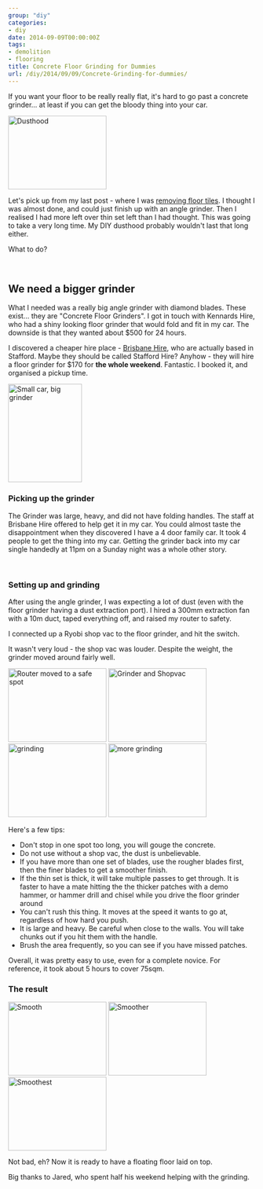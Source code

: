 ```yaml
---
group: "diy"
categories:
- diy
date: 2014-09-09T00:00:00Z
tags:
- demolition
- flooring
title: Concrete Floor Grinding for Dummies
url: /diy/2014/09/09/Concrete-Grinding-for-dummies/
---
```




If you want your floor to be really really flat, it's hard to go past a concrete grinder... at least if you can get the bloody thing into your car.

<!--more-->

<a class="fancybox" rel="group" href="/images/floorgrinder01.jpg" title="Dusthood. Ghetto MacGuyver would be proud. "><img src="/images/sm_floorgrinder01.jpg" style="width:200px;height:150px;" class="pure-img img-thumbnail inline textwrap-left" alt="Dusthood" /></a>

Let's pick up from my last post - where I was <a href="/diy/2014/08/27/removing-tiles">removing floor tiles</a>. I thought I was almost done, and could just finish up with an angle grinder. Then I realised I had more left over thin set left than I had thought. This was going to take a very long time. My DIY dusthood probably wouldn't last that long either.

What to do?

<br class="clear" />

## We need a bigger grinder

What I needed was a really big angle grinder with diamond blades. These exist... they are "Concrete Floor Grinders". I got in touch with Kennards Hire, who had a shiny looking floor grinder that would fold and fit in my car. The downside is that they wanted about $500 for 24 hours.

I discovered a cheaper hire place - [Brisbane Hire](http://www.brisbanehire.com.au/), who are actually based in Stafford. Maybe they should be called Stafford Hire? Anyhow - they will hire a floor grinder for $170 for **the whole weekend**. Fantastic. I booked it, and organised a pickup time.

<a class="fancybox" rel="group" href="/images/floorgrinder02.jpg" title="Why didn't I buy an SUV?"><img src="/images/sm_floorgrinder02.jpg" style="width:150px;height:200px;" class="pure-img img-thumbnail inline textwrap-left" alt="Small car, big grinder" /></a>

### Picking up the grinder

The Grinder was large, heavy, and did not have folding handles. The staff at Brisbane Hire offered to help get it in my car. You could almost taste the disappointment when they discovered I have a 4 door family car. It took 4 people to get the thing into my car. Getting the grinder back into my car single handedly at 11pm on a Sunday night was a whole other story.

<br class="clear" />

### Setting up and grinding

After using the angle grinder, I was expecting a lot of dust (even with the floor grinder having a dust extraction port). I hired a 300mm extraction fan with a 10m duct, taped everything off, and raised my router to safety.

I connected up a Ryobi shop vac to the floor grinder, and hit the switch.

It wasn't very loud - the shop vac was louder. Despite the weight, the grinder moved around fairly well.

<a class="fancybox" rel="group" href="/images/floorgrinder03.jpg" title="Router moved to a safe spot"><img src="/images/sm_floorgrinder03.jpg" style="width:200px;height:150px;" class="pure-img img-thumbnail inline" alt="Router moved to a safe spot" /></a>
<a class="fancybox" rel="group" href="/images/floorgrinder04.jpg" title="Grinder and Shopvac"><img src="/images/sm_floorgrinder04.jpg" style="width:200px;height:150px;" class="pure-img img-thumbnail inline" alt="Grinder and Shopvac" /></a>
<a class="fancybox" rel="group" href="/images/floorgrinder05.jpg" title="grind grind grind"><img src="/images/sm_floorgrinder05.jpg" style="width:200px;height:150px;" class="pure-img img-thumbnail inline" alt="grinding" /></a>
<a class="fancybox" rel="group" href="/images/floorgrinder06.jpg" title="I've run out of captions"><img src="/images/sm_floorgrinder06.jpg" style="width:200px;height:150px;" class="pure-img img-thumbnail inline" alt="more grinding" /></a>

Here's a few tips:

- Don't stop in one spot too long, you will gouge the concrete.
- Do not use without a shop vac, the dust is unbelievable.
- If you have more than one set of blades, use the rougher blades first, then the finer blades to get a smoother finish.
- If the thin set is thick, it will take multiple passes to get through. It is faster to have a mate hitting the the thicker patches with a demo hammer, or hammer drill and chisel while you drive the floor grinder around
- You can't rush this thing. It moves at the speed it wants to go at, regardless of how hard you push.
- It is large and heavy. Be careful when close to the walls. You will take chunks out if you hit them with the handle.
- Brush the area frequently, so you can see if you have missed patches.

Overall, it was pretty easy to use, even for a complete novice. For reference, it took about 5 hours to cover 75sqm.

### The result

<a class="fancybox" rel="group" href="/images/floorgrinder07.jpg" title="Smooth"><img src="/images/sm_floorgrinder07.jpg" style="width:200px;height:150px;" class="pure-img img-thumbnail inline" alt="Smooth" /></a>
<a class="fancybox" rel="group" href="/images/floorgrinder08.jpg" title="Smoother"><img src="/images/sm_floorgrinder08.jpg" style="width:200px;height:150px;" class="pure-img img-thumbnail inline" alt="Smoother" /></a>
<a class="fancybox" rel="group" href="/images/floorgrinder09.jpg" title="Smoothest"><img src="/images/sm_floorgrinder09.jpg" style="width:200px;height:150px;" class="pure-img img-thumbnail inline" alt="Smoothest" /></a>

Not bad, eh? Now it is ready to have a floating floor laid on top.

Big thanks to Jared, who spent half his weekend helping with the grinding.
